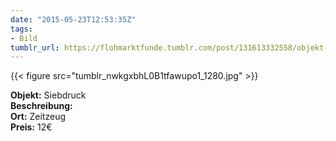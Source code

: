 ```yaml
---
date: "2015-05-23T12:53:35Z"
tags:
- Bild
tumblr_url: https://flohmarktfunde.tumblr.com/post/131613332558/objekt-siebdruck-beschreibung-lorem-ipsum-ort
---
```

 {{< figure src="tumblr_nwkgxbhL0B1tfawupo1_1280.jpg" >}}  

**Objekt:** Siebdruck  
**Beschreibung:**   
**Ort:** Zeitzeug  
**Preis:** 12€
